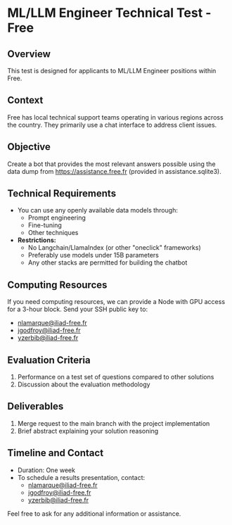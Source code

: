 # ML/LLM Engineer Technical Test - Free

## Overview
This test is designed for applicants to ML/LLM Engineer positions within Free.

## Context
Free has local technical support teams operating in various regions across the country. They primarily use a chat interface to address client issues.

## Objective
Create a bot that provides the most relevant answers possible using the data dump from https://assistance.free.fr (provided in assistance.sqlite3).

## Technical Requirements

- You can use any openly available data models through:
  - Prompt engineering
  - Fine-tuning
  - Other techniques
- **Restrictions:**
  - No Langchain/LlamaIndex (or other "oneclick" frameworks)
  - Preferably use models under 15B parameters
  - Any other stacks are permitted for building the chatbot

## Computing Resources
If you need computing resources, we can provide a Node with GPU access for a 3-hour block. Send your SSH public key to:
- nlamarque@iliad-free.fr
- jgodfroy@iliad-free.fr
- yzerbib@iliad-free.fr

## Evaluation Criteria
1. Performance on a test set of questions compared to other solutions
2. Discussion about the evaluation methodology

## Deliverables
1. Merge request to the main branch with the project implementation
2. Brief abstract explaining your solution reasoning

## Timeline and Contact
- Duration: One week
- To schedule a results presentation, contact:
  - nlamarque@iliad-free.fr
  - jgodfroy@iliad-free.fr
  - yzerbib@iliad-free.fr

Feel free to ask for any additional information or assistance.